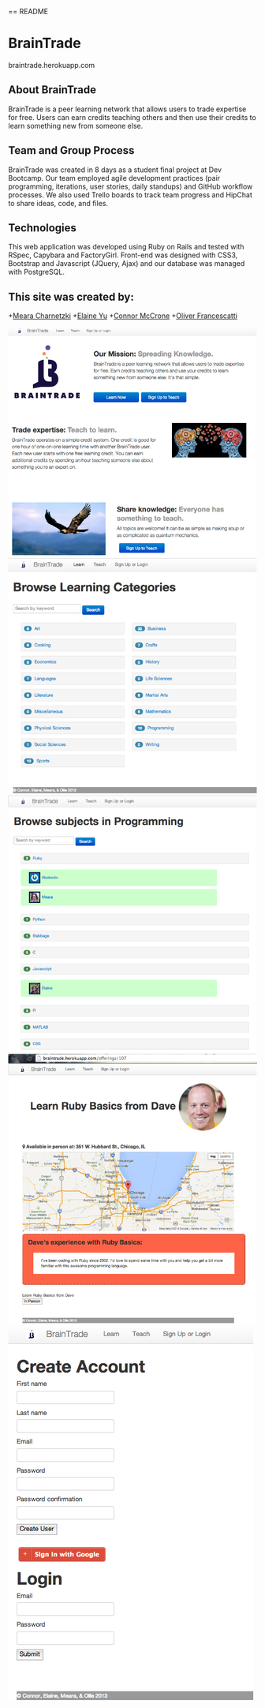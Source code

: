 == README


BrainTrade
====================
braintrade.herokuapp.com


About BrainTrade
---------------------
BrainTrade is a peer learning network that allows users to trade expertise for free. Users can earn credits teaching others and then use their credits to learn something new from someone else.

Team and Group Process
---------------------
BrainTrade was created in 8 days as a student final project at Dev Bootcamp. Our team employed agile development practices (pair programming, iterations, user stories, daily standups) and GitHub workflow processes. We also used Trello boards to track team progress and HipChat to share ideas, code, and files.

Technologies
---------------------
This web application was developed using Ruby on Rails and tested with RSpec, Capybara and FactoryGirl. Front-end was designed with CSS3, Bootstrap and Javascript (JQuery, Ajax) and our database was managed with PostgreSQL.


This site was created by:
---------------------
+[Meara Charnetzki](https://github.com/meara)
+[Elaine Yu](https://github.com/ElaineYu)
+[Connor McCrone](https://github.com/conman246)
+[Oliver Francescatti](https://github.com/obf73)

![alt text](/app/assets/images/homepage.png "Homepage")
![alt text](/app/assets/images/browse_categories.png "Browse Categories")
![alt text](/app/assets/images/browse_subjects.png "Browse Subjects")
![alt text](/app/assets/images/learn_from_dave.png "Learn from someone")
![alt text](/app/assets/images/login.png "Login and Sign Up")

